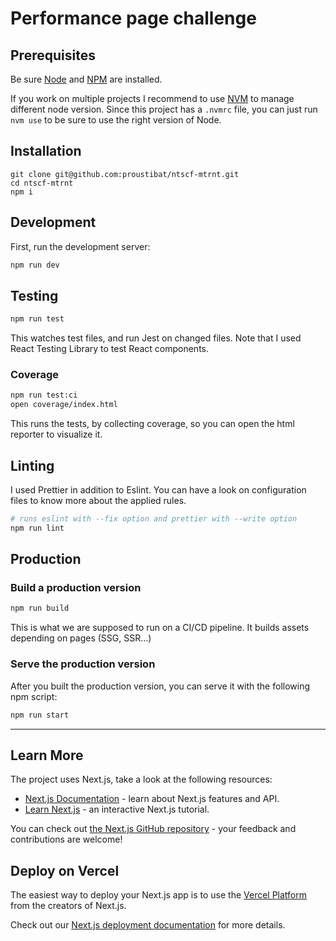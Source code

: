 # Performance page challenge

## Prerequisites
Be sure [Node](https://nodejs.org/) and [NPM](https://www.npmjs.com/) are installed.

If you work on multiple projects I recommend to use [NVM](https://github.com/nvm-sh/nvm) to manage different node version.
Since this project has a `.nvmrc` file, you can just run `nvm use` to be sure to use the right version of Node.

## Installation

```$xslt
git clone git@github.com:proustibat/ntscf-mtrnt.git
cd ntscf-mtrnt
npm i
```

## Development

First, run the development server:

```bash
npm run dev
```

## Testing
```bash
npm run test
```
This watches test files, and run Jest on changed files. Note that I used React Testing Library to test React components.

### Coverage
```bash
npm run test:ci
open coverage/index.html
```
This runs the tests, by collecting coverage, so you can open the html reporter to visualize it.

## Linting
I used Prettier in addition to Eslint. You can have a look on configuration files to know more about the applied rules.
```bash
# runs eslint with --fix option and prettier with --write option
npm run lint 
```

## Production

### Build a production version
```bash
npm run build
```
This is what we are supposed to run on a CI/CD pipeline. It builds assets depending on pages (SSG, SSR...)

### Serve the production version
After you built the production version, you can serve it with the following npm script:
```bash
npm run start
```

---

## Learn More

The project uses Next.js, take a look at the following resources:

- [Next.js Documentation](https://nextjs.org/docs) - learn about Next.js features and API.
- [Learn Next.js](https://nextjs.org/learn) - an interactive Next.js tutorial.

You can check out [the Next.js GitHub repository](https://github.com/vercel/next.js/) - your feedback and contributions are welcome!

## Deploy on Vercel

The easiest way to deploy your Next.js app is to use the [Vercel Platform](https://vercel.com/new?utm_medium=default-template&filter=next.js&utm_source=create-next-app&utm_campaign=create-next-app-readme) from the creators of Next.js.

Check out our [Next.js deployment documentation](https://nextjs.org/docs/deployment) for more details.
